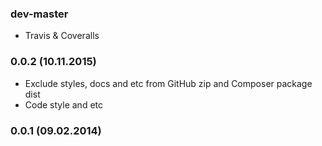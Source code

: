 ### dev-master

* Travis & Coveralls

### 0.0.2 (10.11.2015)

* Exclude styles, docs and etc from GitHub zip and Composer package dist
* Code style and etc

### 0.0.1 (09.02.2014)
